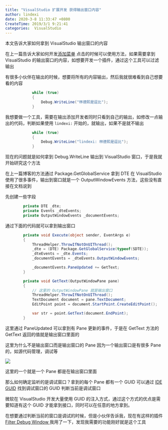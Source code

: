 ```yaml
---
title: "VisualStudio 扩展开发 获得输出窗口内容"
author: lindexi
date: 2020-3-8 11:33:47 +0800
CreateTime: 2019/3/1 9:21:41
categories:  VisualStudio
---
```


本文告诉大家如何拿到 VisualStudio 输出窗口的内容

<!--more-->


<!-- CreateTime:2019/3/1 9:21:41 -->

<!-- 标签： VisualStudio -->

在上一篇告诉大家如何开发[添加菜单](https://blog.lindexi.com/post/VisualStudio-%E6%89%A9%E5%B1%95%E5%BC%80%E5%8F%91-%E6%B7%BB%E5%8A%A0%E8%8F%9C%E5%8D%95.html ) 点击的时候可以使用方法，如果需要拿到 VisualStudio 的输出窗口的内容，如想要开发一个插件，通过这个工具可以过滤输出

有很多小伙伴在输出的时候，想要将所有的内容输出，然后我就很难看到自己想要看的内容

```csharp
            while (true)
            {
                Debug.WriteLine("林德熙是逗比");
            }
```

我想要做一个工具，需要在输出添加开发者同时只看到自己的输出，如修改一点输出的代码，判断如果使用 `lindexi:` 开始的，就输出，如果不是就不输出

```csharp
            while (true)
            {
                Debug.WriteLine("lindexi: 林德熙是逗比");
            }
```

现在的问题就是如何拿到 Debug.WriteLine 输出到 VisualStudio 窗口，于是我就开始研究这个方法

在上一篇博客的方法通过 Package.GetGlobalService 拿到 DTE 在 VisualStudio 使用了很多事件，输出到窗口就是一个 OutputWindowEvents 方法，这些没有直接在文档说到

先创建一些字段

```csharp
        private DTE _dte;
        private Events _dteEvents;
        private OutputWindowEvents _documentEvents;
```

通过下面的代码就可以拿到输出窗口

```csharp
        private void Execute(object sender, EventArgs e)
        {
            ThreadHelper.ThrowIfNotOnUIThread();
            _dte = (DTE) Package.GetGlobalService(typeof(SDTE));
            _dteEvents = _dte.Events;
            _documentEvents = _dteEvents.OutputWindowEvents;

            _documentEvents.PaneUpdated += GetText;
        }

        private void GetText(OutputWindowPane pane)
        {
        	// 这里的 OutputWindowPane 就是输出窗口
            ThreadHelper.ThrowIfNotOnUIThread();
            TextDocument document = pane.TextDocument;
            EditPoint point = document.StartPoint.CreateEditPoint();

            var str = point.GetText(document.EndPoint);
        }
```

这里通过 PaneUpdated 可以拿到有 Pane 更新的事件，于是在 GetText 方法的 GetText 返回的值就是输出窗口里面的

这里为什么不是输出窗口而是输出窗口的 Pane 因为一个输出窗口是有很多 Pane 的，如源代码管理，调试等

<!-- ![](image/VisualStudio 扩展开发 获得输出窗口内容/VisualStudio 扩展开发 获得输出窗口内容0.png) -->

![](http://image.acmx.xyz/lindexi%2F20192399836)

这里的一个就是一个 Pane 都是在输出窗口里面

那么如何确定监听的是调试窗口？拿到的每个 Pane 都有一个 GUID 可以通过 [IDE GUID](https://docs.microsoft.com/en-us/visualstudio/extensibility/ide-guids?view=vs-2017 ) 找到调试窗口的 GUID 判断当前是调试窗口

微软在 VisualStudio 开发大量使用 GUID 的注入方式，通过这个方式的优点是需要知道有这个 GUID 才能拿到接口，同时可以在任意的地方拿到。

在想要通过判断当前的窗口是调试的时候，但是小伙伴告诉我，现在有这样的插件[Filter Debug Window ](https://marketplace.visualstudio.com/items?itemName=nertilpoci.FilterDebugWindow ) 我用了一下，发现我需要的功能刚好就是这个工具

